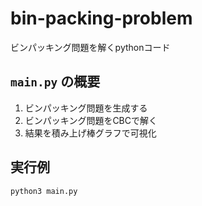 # bin-packing-problem

ビンパッキング問題を解くpythonコード

## `main.py` の概要

1. ビンパッキング問題を生成する
2. ビンパッキング問題をCBCで解く
3. 結果を積み上げ棒グラフで可視化

## 実行例

```
python3 main.py
```
